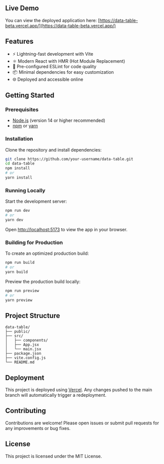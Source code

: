 ## Live Demo

You can view the deployed application here: [https://data-table-beta.vercel.app/](https://data-table-beta.vercel.app/)

## Features

- ⚡️ Lightning-fast development with Vite
- ⚛️ Modern React with HMR (Hot Module Replacement)
- 🧹 Pre-configured ESLint for code quality
- 📦 Minimal dependencies for easy customization
- 🌐 Deployed and accessible online

## Getting Started

### Prerequisites

- [Node.js](https://nodejs.org/) (version 14 or higher recommended)
- [npm](https://www.npmjs.com/) or [yarn](https://yarnpkg.com/)

### Installation

Clone the repository and install dependencies:

```bash
git clone https://github.com/your-username/data-table.git
cd data-table
npm install
# or
yarn install
```

### Running Locally

Start the development server:

```bash
npm run dev
# or
yarn dev
```

Open [http://localhost:5173](http://localhost:5173) to view the app in your browser.

### Building for Production

To create an optimized production build:

```bash
npm run build
# or
yarn build
```

Preview the production build locally:

```bash
npm run preview
# or
yarn preview
```

## Project Structure

```
data-table/
├── public/
├── src/
│   ├── components/
│   ├── App.jsx
│   └── main.jsx
├── package.json
├── vite.config.js
└── README.md
```

## Deployment

This project is deployed using [Vercel](https://vercel.com/). Any changes pushed to the main branch will automatically trigger a redeployment.

## Contributing

Contributions are welcome! Please open issues or submit pull requests for any improvements or bug fixes.

## License

This project is licensed under the MIT License.